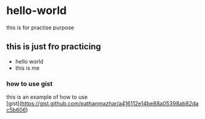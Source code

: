 # hello-world
this is for practise purpose


## this is just fro practicing

* hello world
* this is me

### how to use gist
 this is an example of how to use [gist[(https://gist.github.com/pathanmazhar/a416112e14be88a05398ab82dac5b606)
